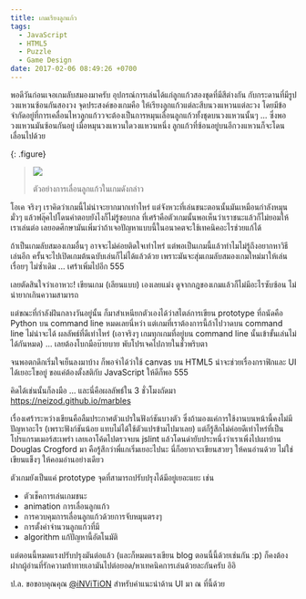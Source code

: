 ```yaml
---
title: เกมเรียงลูกแก้ว
tags:
  - JavaScript
  - HTML5
  - Puzzle
  - Game Design
date: 2017-02-06 08:49:26 +0700
---
```


พอดีวันก่อนเจอเกมลับสมองมาครับ อุปกรณ์การเล่นได้แก่ลูกแก้วสองชุดที่มีสีต่างกัน กับกระดานที่มีรูปวงแหวนซ้อนกันสองวง จุดประสงค์ของเกมคือ ให้เรียงลูกแก้วแต่ละสีบนวงแหวนแต่ละวง โดยมีข้อจำกัดอยู่ที่การเคลื่อนไหวลูกแก้ววจะต้องเป็นการหมุนเลื่อนลูกแก้วทั้งชุดบนวงแหวนนั้นๆ ... ซึ่งพอวงแหวนมันซ้อนกันอยู่ เมื่อหมุนวงแหวนใดวงแหวนหนึ่ง ลูกแก้วที่ซ้อนอยู่บนอีกวงแหวนก็จะโดนเลื่อนไปด้วย

{: .figure}
> ![](/images/game/misc/rotate-marbles.gif)
>
> ตัวอย่างการเลื่อนลูกแก้วในเกมดังกล่าว

โอเค จริงๆ เราคิดว่าเกมนี้ไม่น่าจะยากมากเท่าไหร่ แต่จังหวะที่เล่นชนะตอนนั้นมันเหมือนกำลังหมุนมั่วๆ แล้วฟลุ๊คไปโดนคำตอบยังไงก็ไม่รู้ชอบกล ที่เศร้าคือตัวเกมนั้นพอเห็นว่าเราชนะแล้วก็ไม่ยอมให้เราเล่นต่อ เลยอดศึกษามันเพิ่มว่าถ้าเจอปัญหาแบบนี้ในอนาคตจะใช้เทคนิคอะไรช่วยแก้ได้

ถ้าเป็นเกมลับสมองเกมอื่นๆ อาจจะไม่ค่อยติดใจเท่าไหร่ แต่พอเป็นเกมนี้แล้วทำไมไม่รู้ถึงอยากหาวิธีเล่นอีก ครั้นจะไปเปิดเกมต้นฉบับเล่นก็ไม่ได้แล้วด้วย เพราะมันจะสุ่มเกมลับสมองเกมใหม่มาให้เล่นเรื่อยๆ ไม่ซ้ำเดิม ... เศร้าเพิ่มไปอีก 555

เลยตัดสินใจว่าเอาหวะ! เขียนเกม (เลียนแบบ) เองเลยแม่ง ดูจากกฎของเกมแล้วก็ไม่มีอะไรซับซ้อน ไม่น่ายากเกินความสามารถ

แต่ขณะที่กำลังฝันกลางวันอยู่นั้น ก็มาสำเหนียกตัวเองได้ว่าสไตล์การเขียน prototype ที่ถนัดคือ Python บน command line หมดเลยนี่หว่า แต่เกมที่เราต้องการนี้ถ้าไปวาดบน command line ไม่น่าจะได้ ผลลัพธ์ที่ดีเท่าไหร่ (เอาจริงๆ เกมทุกเกมที่อยู่บน command line นั้นเข้าขั้นเล่นไม่ได้กันหมด) ... เลยต้องโบกมือบ๊ายบาย พับโปรเจคไปภายในชั่วพริบตา

จนพอตกดึกเริ่มใจเย็นลงมาบ้าง ก็พอจำได้ว่าใช้ canvas บน HTML5 น่าจะช่วยเรื่องกราฟิกและ UI ได้เยอะโขอยู่ ขอแค่ต้องตั้งสติกับ JavaScript ให้ดีก็พอ 555

คิดได้เช่นนั้นก็ลงมือ ... และนี่คือผลลัพธ์ใน 3 ชั่วโมงถัดมา <https://neizod.github.io/marbles>

เรื่องเศร้าระหว่างเขียนคือลืมประกาศตัวแปรในฟังก์ชันบางตัว ซึ่งถ้ามองแค่การใช้งานบนหน้านี้คงไม่มีปัญหาอะไร (เพราะฟังก์ชันน้อย แทบไม่ได้ใช้ตัวแปรข้ามไปมาเลย) แต่ก็รู้สึกไม่ค่อยดีเท่าไหร่ที่เป็นโปรแกรมเมอร์สะเพร่า เลยเอาโค้ดไปตรวจบน jslint แล้วโดนด่ายับประหนึ่งว่าเราเพิ่งไปเผาบ้าน Douglas Crogford มา คือรู้สึกว่าพี่แกเริ่มเยอะไปนะ นี่ก็อยากจะเขียนสวยๆ ให้คนอ่านด้วย ไม่ใช่เขียนแข็งๆ ให้คอมอ่านอย่างเดียว

ตัวเกมยังเป็นแค่ prototype จุดที่สามารถปรับปรุงได้มีอยู่เยอะแยะ เช่น

- ตัวเช็คการเล่นเกมชนะ
- animation การเลื่อนลูกแก้ว
- การควบคุมการเลื่อนลูกแก้วด้วยการจับหมุนตรงๆ
- การตั้งค่าจำนวนลูกแก้วที่มี
- algorithm แก้ปัญหานี้อัตโนมัติ

แต่ตอนนี้หมดแรงปรับปรุงมันต่อแล้ว (และก็หมดแรงเขียน blog ตอนนี้นี้ด้วยเช่นกัน :p) ก็คงต้องฝากผู้อ่านที่รักความท้าทายเอามันไปต่อยอด/หาเทคนิคการเล่นด้วยละกันครับ อิอิ

ป.ล. ขอขอบคุณคุณ [@iNViTiON][] สำหรับคำแนะนำด้าน UI มา ณ ที่นี้ด้วย


[@iNViTiON]: //twitter.com/iNViTiON

